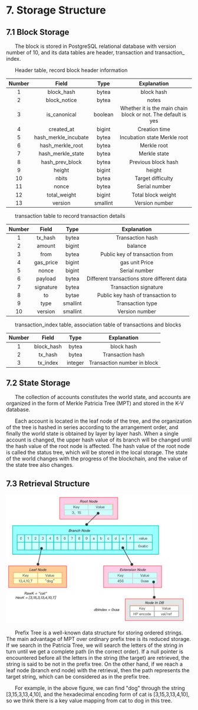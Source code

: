 # 7. Storage Structure
## 7.1 Block Storage
&#160;&#160;&#160;&#160;&#160;&#160;The block is stored in PostgreSQL relational database with version number of 10, and its data tables are header, transaction and transaction_ index.

&#160;&#160;&#160;&#160;&#160;&#160;Header table, record block header information

|Number | Field|Type|Explanation|
|:----:|:----:|:----:|:----:|
|1|block_hash|bytea|block hash
|2|block_notice|bytea|notes
|3|is_canonical|boolean|Whether it is the main chain block or not. The default is yes
|4|created_at|bigint|Creation time
|5|hash_merkle_incubate|bytea|Incubation state Merkle root
|6|hash_merkle_root|bytea|Merkle root
|7|hash_merkle_state|bytea|Merkle state
|8|hash_prev_block|bytea|Previous block hash
|9|height|bigint|height
|10|nbits|bytea|Target difficulty
|11|nonce|bytea|Serial number
|12|total_weight|bigint|Total block weight
|13|version|smallint|Version number

&#160;&#160;&#160;&#160;&#160;&#160;transaction table to record transaction details

|Number | Field|Type|Explanation
|:----:|:----:|:----:|:----:|
|1|tx_hash| bytea|Transaction hash
|2|amount|bigint|balance
|3|from|bytea|Public key of transaction from
|4|gas_price|bigint|gas unit Price
|5|nonce|bigint|Serial number
|6|payload|bytea|Different transactions store different data
|7|signature|bytea|Transaction signature
|8|to|bytae|Public key hash of transaction to
|9|type|smallint|Transaction type
|10|version|smallint|Version number

&#160;&#160;&#160;&#160;&#160;&#160;transaction_index table, association table of transactions and blocks

|Number | Field|Type|Explanation
|:----:|:----:|:----:|:----:|
|1|block_hash|bytea|block hash
|2|tx_hash|bytea|Transaction hash
|3|tx_index|integer|Transaction number in block

## 7.2 State Storage
&#160;&#160;&#160;&#160;&#160;&#160;The collection of accounts constitutes the world state, and accounts are organized in the form of Merkle Patricia Tree (MPT) and stored in the K-V database.

&#160;&#160;&#160;&#160;&#160;&#160;Each account is located in the leaf node of the tree, and the organization of the tree is hashed in series according to the arrangement order, and finally the world state is obtained by layer by layer hash. When a single account is changed, the upper hash value of its branch will be changed until the hash value of the root node is affected. The hash value of the root node is called the status tree, which will be stored in the local storage. The state of the world changes with the progress of the blockchain, and the value of the state tree also changes.

## 7.3 Retrieval Structure

![State tree](img/search.png)

 &#160;&#160;&#160;&#160;&#160;&#160;Prefix Tree is a well-known data structure for storing ordered strings. The main advantage of MPT over ordinary prefix tree is its reduced storage. If we search in the Patricia Tree, we will search the letters of the string in turn until we get a complete path (in the correct order). If a null pointer is encountered before all the letters in the string (the target) are retrieved, the string is said to be not in the prefix tree. On the other hand, if we reach a leaf node (branch end node) with the retrieval, then the path represents the target string, which can be considered as in the prefix tree.

&#160;&#160;&#160;&#160;&#160;&#160;For example, in the above figure, we can find "dog" through the string [3,15,3,13,4,10], and the hexadecimal encoding form of cat is [3,15,3,13,4,10], so we think there is a key value mapping from cat to dog in this tree.

